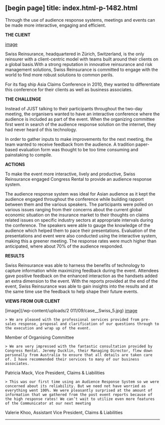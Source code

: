 [begin page]
 title: index.html-p-1482.html
----------------------------------------------------------

Through the use of audience response systems, meetings and events can be made more interactive, engaging and efficient.

**THE CLIENT**

[image](/wp-content/uploads/2011/09/case__Swiss_4.jpg)

Swiss Reinsurance, headquartered in Zürich, Switzerland, is the only reinsurer with a client-centric model with teams built around their clients on a global basis.With a strong reputation in innovative reinsurance and risk management solutions, Swiss Reinsurance is committed to engage with the world to find more robust solutions to common perils.

For its flag ship Asia Claims Conference in 2010, they wanted to differentiate this conference for their clients as well as business associates.

**THE CHALLENGE**

Instead of JUST talking to their participants throughout the two-day meeting, the organisers wanted to have an interactive conference where the audience is included as part of the event. When the organizing committee first went in search of the audience response solution on the internet, they had never heard of this technology.

In order to gather inputs to make improvements for the next meeting, the team wanted to receive feedback from the audience. A tradition paper-based evaluation form was thought to be too time consuming and painstaking to compile.

**ACTIONS**

To make the event more interactive, lively and productive, Swiss Reinsurance engaged Congress Rental to provide an audience response system.

The audience response system was ideal for Asian audience as it kept the audience engaged throughout the conference while building rapport between them and the various speakers. The participants were polled on various issues ranging from their concerns about the current global economic situation on the insurance market to their thoughts on claims related issues on specific industry sectors at appropriate intervals during the conference. The speakers were able to gauge the knowledge of the audience which helped them to pace their presentations. Evaluation of the presentations and event were also conducted using the interactive system, making this a greener meeting. The response rates were much higher than anticipated, where about 70% of the audience responded.

**RESULTS**

Swiss Reinsurance was able to harness the benefits of technology to capture information while maximizing feedback during the event. Attendees gave positive feedback on the enhanced interaction as the handsets added an extra dimension to the event. With the reports provided at the end of the event, Swiss Reinsurance was able to gain insights into the results and at the same time use the feedback to help shape their future events.

**VIEWS FROM OUR CLIENT**

[image](/wp-content/uploads/2 011/09/case__Swiss_5.jpg) [image](/wp-content/uploads/2011/09/case__Swiss_6.jpg)

	> We are pleased with the professional services provided from pre-sales response, proposal and clarification of our questions through to the execution and wrap up of the event.

Member of Organising Committee

	> We are very impressed with the fantastic consultation provided by Congress Rental. Jeremy Ducklin, their Managing Director, flew down personally from Australia to ensure that all details are taken care of. I have recommended their services to many of our business associates.

Patricia Mack, Vice President, Claims &amp; Liabilities

	> This was our first time using an Audience Response System so we were concerned about its reliability. But we need not have worried as everything went 100%. We were pleasantly surprised at the amount of information that we gathered from the post event reports because of the high response rates! We can’t wait to utilize even more features of the Communicator at our next meeting

Valerie Khoo, Assistant Vice President, Claims &amp; Liabilities




----------------------------------------------------------
